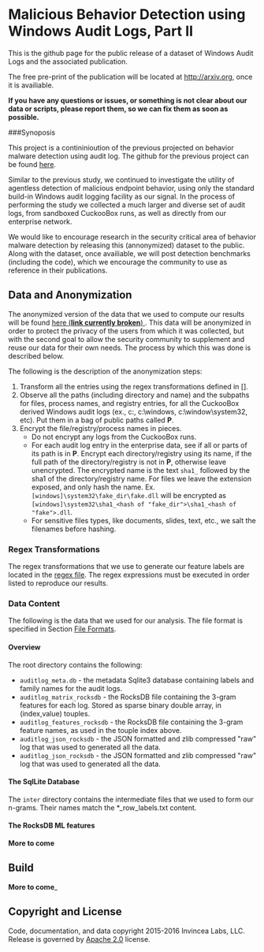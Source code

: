 # Malicious Behavior Detection using Windows Audit Logs, Part II

This is the github page for the public release of a dataset of Windows Audit Logs and the associated publication.

The free pre-print of the publication will be located at http://arxiv.org, once it is availiable. 

__If you have any questions or issues, or something is not clear about our data or scripts, please report them, so we can fix them as soon as possible.__

###Synoposis

This project is a contininioution of the previous projected on behavior malware detection using audit log. The github for the previous project can be found [here](https://github.com/konstantinberlin/malware-windows-audit-log-detection).

Similar to the previous study, we continued to investigate the utility of agentless detection of malicious endpoint behavior, using only the standard build-in Windows audit logging facility as our signal. In the process of performing the study we collected a much larger and diverse set of audit logs, from sandboxed CuckooBox runs, as well as directly from our enterprise network.

We would like to encourage research in the security critical area of behavior malware detection by releasing this (annonymized) dataset to the public. Along with the dataset, once availiable, we will post detection benchmarks (including the code), which we encourage the community to use as reference in their publications.

## Data and Anonymization 

The anonymized version of the data that we used to compute our results will be found [here (__link currently broken__) ](???). This data will be anonymized in order to protect the privacy of the users from which it was collected, but with the second goal to allow the security community to supplement and reuse our data for their own needs. The process by which this was done is described below.

The following is the description of the anonymization steps:

1. Transform all the entries using the regex transformations defined in [].
2. Observe all the paths (including directory and name) and the subpaths for files, process names, and registry entries, for all the CuckooBox derived Windows audit logs (ex., c:\, c:\windows, c:\window\system32, etc). Put them in a bag of public paths called __P__.
3. Encrypt the file/registry/process names in pieces.
    * Do not encrypt any logs from the CuckooBox runs.
    * For each audit log entry in the enterprise data, see if all or parts of its path is in __P__. Encrypt each directory/registry using its name, if the full path of the directory/registry is not in __P__, otherwise leave unencrypted. The encrypted name is the text `sha1_` followed by the sha1 of the directory/registry name. For files we leave the extension exposed, and only hash the name. Ex. `[windows]\system32\fake_dir\fake.dll` will be encrypted as `[windows]\system32\sha1_<hash of "fake_dir">\sha1_<hash of "fake">.dll`.
    * For sensitive files types, like documents, slides, text, etc., we salt the filenames before hashing.

### Regex Transformations

The regex transformations that we use to generate our feature labels are located in the [regex file](regex.txt). The regex expressions must be executed in order listed to reproduce our results.

### Data Content

The following is the data that we used for our analysis. The file format is specified in Section [File Formats](#ff).

#### Overview

The root directory contains the following:

* `auditlog_meta.db` - the metadata Sqlite3 database containing labels and family names for the audit logs.
* `auditlog_matrix_rocksdb` - the RocksDB file containing the 3-gram features for each log. Stored as sparse binary double array, in (index,value) touples.
* `auditlog_features_rocksdb` - the RocksDB file containing the 3-gram feature names, as used in the touple index above.
* `auditlog_json_rocksdb` - the JSON formatted and zlib compressed "raw" log that was used to generated all the data.
* `auditlog_json_rocksdb` - the JSON formatted and zlib compressed "raw" log that was used to generated all the data.

#### The SqlLite Database

The `inter` directory contains the intermediate files that we used to form our n-grams. Their names match the *\_row_labels.txt content.

#### The RocksDB ML features

__More to come__

## Build

__More to come___

## Copyright and License

Code, documentation, and data copyright 2015-2016 Invincea Labs, LLC. Release is governed by [Apache 2.0](LICENSE.txt)  license.

